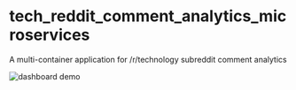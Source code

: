 # tech_reddit_comment_analytics_microservices
A multi-container application for /r/technology subreddit comment analytics


![dashboard demo](https://user-images.githubusercontent.com/65870261/227825800-c33f0641-3798-4555-9ab6-d7d91d251094.png)
